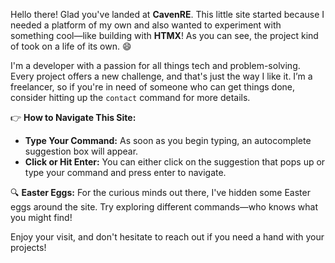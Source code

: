 Hello there! Glad you've landed at **CavenRE**. 
This little site started because I needed a platform of my own and also wanted to experiment with something cool—like building with **HTMX**! As you can see, the project kind of took on a life of its own. 😄

I'm a developer with a passion for all things tech and problem-solving. Every project offers a new challenge, and that's just the way I like it. I’m a freelancer, so if you're in need of someone who can get things done, consider hitting up the `contact` command for more details.

👉 **How to Navigate This Site:**
- **Type Your Command:** As soon as you begin typing, an autocomplete suggestion box will appear. 
- **Click or Hit Enter:** You can either click on the suggestion that pops up or type your command and press enter to navigate.

🔍 **Easter Eggs:** For the curious minds out there, I've hidden some Easter eggs around the site. Try exploring different commands—who knows what you might find!

Enjoy your visit, and don't hesitate to reach out if you need a hand with your projects!